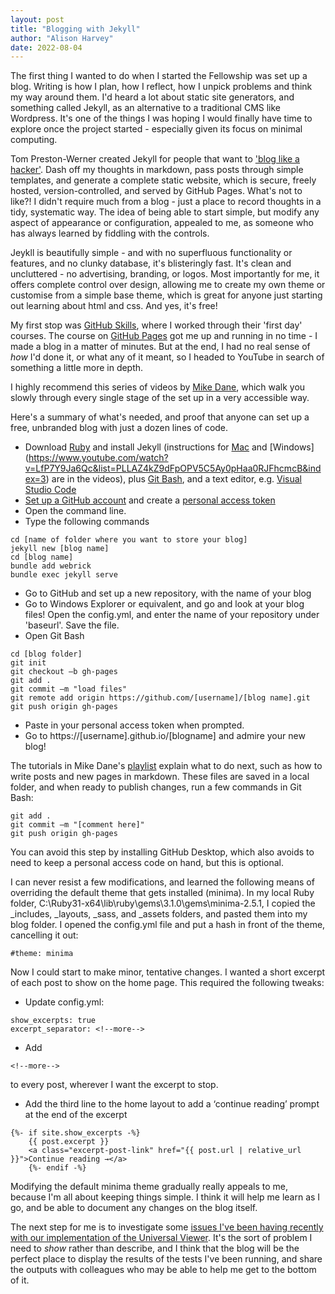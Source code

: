 ```yaml
---
layout: post
title: "Blogging with Jekyll"
author: "Alison Harvey"
date: 2022-08-04
---
```

The first thing I wanted to do when I started the Fellowship was set up a blog. Writing is how I plan, how I reflect, how I unpick problems and think my way around them. I'd heard a lot about static site generators, and something called Jekyll, as an alternative to a traditional CMS like Wordpress. It's one of the things I was hoping I would finally have time to explore once the project started - especially given its focus on minimal computing.

Tom Preston-Werner created Jekyll for people that want to ['blog like a hacker'](https://tom.preston-werner.com/2008/11/17/blogging-like-a-hacker.html). Dash off my thoughts in markdown, pass posts through simple templates, and generate a complete static website, which is secure, freely hosted, version-controlled, and served by GitHub Pages. What's not to like?! I didn't require much from a blog - just a place to record thoughts in a tidy, systematic way. The idea of being able to start simple, but modify any aspect of appearance or configuration, appealed to me, as someone who has always learned by fiddling with the controls.
<!--more-->
Jeykll is beautifully simple - and with no superfluous functionality or features, and no clunky database, it's blisteringly fast. It's clean and uncluttered - no advertising, branding, or logos. Most importantly for me, it offers complete control over design, allowing me to create my own theme or customise from a simple base theme, which is great for anyone just starting out learning about html and css. And yes, it's free!

My first stop was [GitHub Skills](https://github.com/skills), where I worked through their 'first day' courses. The course on [GitHub Pages](https://github.com/skills/github-pages) got me up and running in no time - I made a blog in a matter of minutes. But at the end, I had no real sense of *how* I'd done it, or what any of it meant, so I headed to YouTube in search of something a little more in depth.

I highly recommend this series of videos by [Mike Dane](https://www.youtube.com/playlist?list=PLLAZ4kZ9dFpOPV5C5Ay0pHaa0RJFhcmcB), which walk you slowly through every single stage of the set up in a very accessible way.

Here's a summary of what's needed, and proof that anyone can set up a free, unbranded blog with just a dozen lines of code. 

* Download [Ruby](https://rubyinstaller.org/downloads/) and install Jekyll (instructions for [Mac](https://www.youtube.com/watch?v=WhrU9m82Wm8&list=PLLAZ4kZ9dFpOPV5C5Ay0pHaa0RJFhcmcB&index=2) and [Windows] (https://www.youtube.com/watch?v=LfP7Y9Ja6Qc&list=PLLAZ4kZ9dFpOPV5C5Ay0pHaa0RJFhcmcB&index=3) are in the videos), plus [Git Bash](https://gitforwindows.org/), and a text editor, e.g. [Visual Studio Code](https://code.visualstudio.com/Download) 
* [Set up a GitHub account](https://docs.github.com/en/get-started/signing-up-for-github/signing-up-for-a-new-github-account) and create a [personal access token](https://docs.github.com/en/authentication/keeping-your-account-and-data-secure/creating-a-personal-access-token)
* Open the command line.
* Type the following commands
```
cd [name of folder where you want to store your blog]
jekyll new [blog name]
cd [blog name]
bundle add webrick
bundle exec jekyll serve
```
* Go to GitHub and set up a new repository, with the name of your blog
* Go to Windows Explorer or equivalent, and go and look at your blog files! Open the config.yml, and enter the name of your repository under 'baseurl'. Save the file.
* Open Git Bash
```
cd [blog folder]
git init
git checkout –b gh-pages
git add .
git commit –m "load files"
git remote add origin https://github.com/[username]/[blog name].git
git push origin gh-pages
```
* Paste in your personal access token when prompted.
* Go to https://[username].github.io/[blogname] and admire your new blog!

The tutorials in Mike Dane's [playlist](https://www.youtube.com/playlist?list=PLLAZ4kZ9dFpOPV5C5Ay0pHaa0RJFhcmcB) explain what to do next, such as how to write posts and new pages in markdown. These files are saved in a local folder, and when ready to publish changes, run a few commands in Git Bash:
```
git add . 
git commit –m "[comment here]" 
git push origin gh-pages 
```
You can avoid this step by installing GitHub Desktop, which also avoids to need to keep a personal access code on hand, but this is optional.

I can never resist a few modifications, and learned the following means of overriding the default theme that gets installed (minima). In my local Ruby folder, C:\Ruby31-x64\lib\ruby\gems\3.1.0\gems\minima-2.5.1, I copied the _includes, _layouts, _sass, and _assets folders, and pasted them into my blog folder. I opened the config.yml file and put a hash in front of the theme, cancelling it out:
```
#theme: minima
```
Now I could start to make minor, tentative changes. I wanted a short excerpt of each post to show on the home page. This required the following tweaks:
* Update config.yml:
```
show_excerpts: true
excerpt_separator: <!--more--> 
```
* Add 
```
<!--more-->
```
to every post, wherever I want the excerpt to stop. 
* Add the third line to the home layout to add a ‘continue reading’ prompt at the end of the excerpt
```
{%- if site.show_excerpts -%} 
    {{ post.excerpt }} 
    <a class="excerpt-post-link" href="{{ post.url | relative_url }}">Continue reading →</a> 
    {%- endif -%} 
```
Modifying the default minima theme gradually really appeals to me, because I'm all about keeping things simple. I think it will help me learn as I go, and be able to document any changes on the blog itself.

The next step for me is to investigate some [issues I've been having recently with our implementation of the Universal Viewer](https://aeh0.github.io/experiiiments/2022/08/08/universal-viewer.html). It's the sort of problem I need to *show* rather than describe, and I think that the blog will be the perfect place to display the results of the tests I've been running, and share the outputs with colleagues who may be able to help me get to the bottom of it.